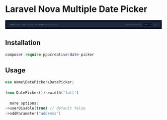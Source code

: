 # Laravel Nova Multiple Date Picker


<img src="preview.png">


## Installation

``` php
composer require pppcreative/date-picker
```

## Usage

``` php
use Wame\DatePicker\DatePicker;

(new DatePicker())->width('full')

  more options:
->userDisable(true) // default false
->addParameter('address')
```


